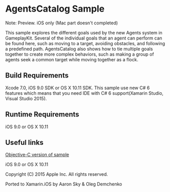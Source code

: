 AgentsCatalog Sample
==================

Note: Preview. iOS only (Mac part doesn't completed)

This sample explores the different goals used by the new Agents system in GameplayKit. Several of the individual goals that an agent can perform can be found here, such as moving to a target, avoiding obstacles, and following a predefined path. AgentsCatalog also shows how to tie multiple goals together to create more complex behaviors, such as making a group of agents seek a common target while moving together as a flock.

Build Requirements
------------------

Xcode 7.0, iOS 9.0 SDK or OS X 10.11 SDK. This sample use new C# 6 features which means that you need IDE with C# 6 support(Xamarin Studio, Visual Studio 2015).

Runtime Requirements
------------------

iOS 9.0 or OS X 10.11

Useful links
-------------

[Objective-C version of sample](https://developer.apple.com/library/prerelease/ios/samplecode/AgentsCatalog/Introduction/Intro.html#//apple_ref/doc/uid/TP40016141)

iOS 9.0 or OS X 10.11

Copyright (C) 2015 Apple Inc. All rights reserved.

Ported to Xamarin.iOS by Aaron Sky & Oleg Demchenko